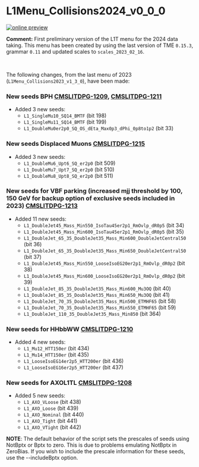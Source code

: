 # L1Menu_Collisions2024_v0_0_0

[![online preview](https://img.shields.io/badge/Online%20preview-click%20here-blue)](https://htmlpreview.github.io/?https://github.com/cms-l1-dpg/L1MenuRun3/blob/master/development/L1Menu_Collisions2024_v0_0_0/L1Menu_Collisions2024_v0_0_0.html)

**Comment:** 
First preliminary version of the L1T menu for the 2024 data taking.
This menu has been created by using the last version of TME `0.15.3`, grammar `0.11` and updated scales to `scales_2023_02_16`.

<br/>

The following changes, from the last menu of 2023 (`L1Menu_Collisions2023_v1_3_0`), have been made:

### New seeds BPH  [CMSLITDPG-1209](https://its.cern.ch/jira/browse/CMSLITDPG-1209), [CMSLITDPG-1211](https://its.cern.ch/jira/browse/CMSLITDPG-1211)     
   - Added 3 new seeds:
      - `L1_SingleMu10_SQ14_BMTF` (bit 198)
      - `L1_SingleMu11_SQ14_BMTF` (bit 199)
      - `L1_DoubleMu0er2p0_SQ_OS_dEta_Max0p3_dPhi_0p8to1p2` (bit 33)

### New seeds Displaced Muons [CMSLITDPG-1215](https://its.cern.ch/jira/browse/CMSLITDPG-1215)   
   - Added 3 new seeds:
      - `L1_DoubleMu6_Upt6_SQ_er2p0` (bit 509)
      - `L1_DoubleMu7_Upt7_SQ_er2p0` (bit 510)
      - `L1_DoubleMu8_Upt8_SQ_er2p0` (bit 511)

### New seeds for VBF parking (increased mjj threshold by 100, 150 GeV for backup option of exclusive seeds included in 2023)  [CMSLITDPG-1213](https://its.cern.ch/jira/browse/CMSLITDPG-1213)      
   - Added 11 new seeds:           
      - `L1_DoubleJet45_Mass_Min550_IsoTau45er2p1_RmOvlp_dR0p5` (bit 34)
      - `L1_DoubleJet45_Mass_Min600_IsoTau45er2p1_RmOvlp_dR0p5` (bit 35)
      - `L1_DoubleJet_65_35_DoubleJet35_Mass_Min600_DoubleJetCentral50` (bit 36)
      - `L1_DoubleJet_65_35_DoubleJet35_Mass_Min650_DoubleJetCentral50` (bit 37)
      - `L1_DoubleJet45_Mass_Min550_LooseIsoEG20er2p1_RmOvlp_dR0p2` (bit 38)
      - `L1_DoubleJet45_Mass_Min600_LooseIsoEG20er2p1_RmOvlp_dR0p2` (bit 39)
      - `L1_DoubleJet_85_35_DoubleJet35_Mass_Min600_Mu3OQ` (bit 40)
      - `L1_DoubleJet_85_35_DoubleJet35_Mass_Min650_Mu3OQ` (bit 41)
      - `L1_DoubleJet_70_35_DoubleJet35_Mass_Min500_ETMHF65` (bit 58)
      - `L1_DoubleJet_70_35_DoubleJet35_Mass_Min550_ETMHF65` (bit 59)
      - `L1_DoubleJet_110_35_DoubleJet35_Mass_Min850` (bit 364)

### New seeds for HHbbWW [CMSLITDPG-1210](https://its.cern.ch/jira/browse/CMSLITDPG-1210) 
   - Added 4 new seeds: 
      - `L1_Mu12_HTT150er` (bit 434)
      - `L1_Mu14_HTT150er` (bit 435)
      - `L1_LooseIsoEG14er2p5_HTT200er` (bit 436)
      - `L1_LooseIsoEG16er2p5_HTT200er` (bit 437)

### New seeds for AXOL1TL [CMSLITDPG-1208](https://its.cern.ch/jira/browse/CMSLITDPG-1208)
   - Added 5 new seeds: 
      - `L1_AXO_VLoose`  (bit 438)
      - `L1_AXO_Loose`   (bit 439)
      - `L1_AXO_Nominal` (bit 440)
      - `L1_AXO_Tight`   (bit 441)
      - `L1_AXO_VTight`  (bit 442)

**NOTE**: The default behavior of the script sets the prescales of seeds using NotBptx or Bptx to zero. This is due to problems emulating NotBptx in ZeroBias. If you wish to include the prescale information for these seeds, use the --includeBptx option.

